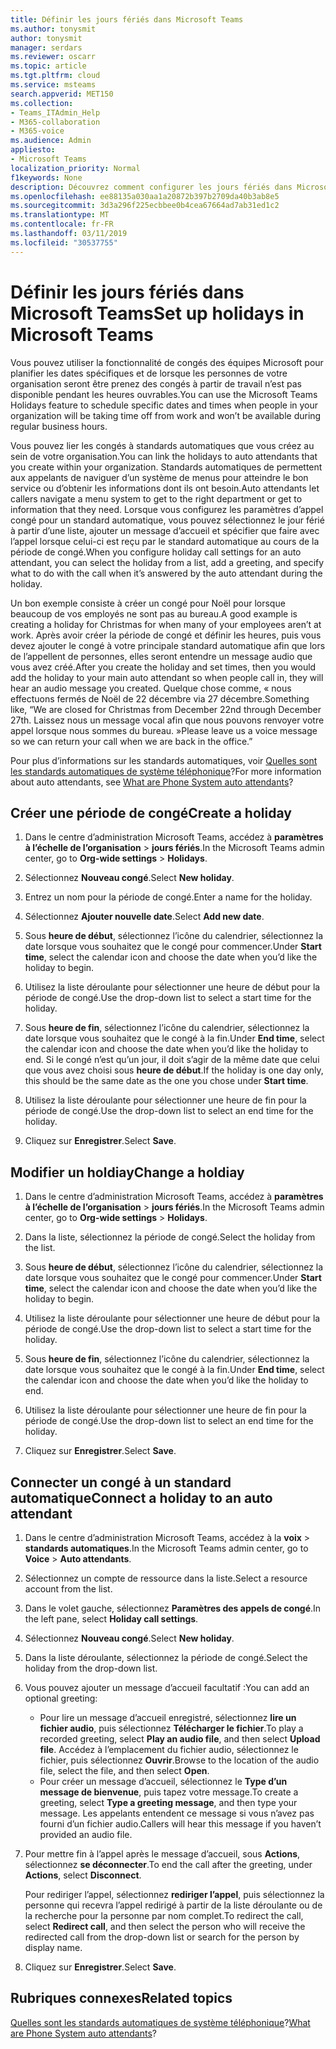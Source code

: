 ```yaml
---
title: Définir les jours fériés dans Microsoft Teams
ms.author: tonysmit
author: tonysmit
manager: serdars
ms.reviewer: oscarr
ms.topic: article
ms.tgt.pltfrm: cloud
ms.service: msteams
search.appverid: MET150
ms.collection:
- Teams_ITAdmin_Help
- M365-collaboration
- M365-voice
ms.audience: Admin
appliesto:
- Microsoft Teams
localization_priority: Normal
f1keywords: None
description: Découvrez comment configurer les jours fériés dans Microsoft Teams et les connecter à votre standard automatique.
ms.openlocfilehash: ee88135a030aa1a20872b397b2709da40b3ab8e5
ms.sourcegitcommit: 3d3a296f225ecbbee0b4cea67664ad7ab31ed1c2
ms.translationtype: MT
ms.contentlocale: fr-FR
ms.lasthandoff: 03/11/2019
ms.locfileid: "30537755"
---
```

# <a name="set-up-holidays-in-microsoft-teams"></a><span data-ttu-id="36eff-103">Définir les jours fériés dans Microsoft Teams</span><span class="sxs-lookup"><span data-stu-id="36eff-103">Set up holidays in Microsoft Teams</span></span>

<span data-ttu-id="36eff-104">Vous pouvez utiliser la fonctionnalité de congés des équipes Microsoft pour planifier les dates spécifiques et de lorsque les personnes de votre organisation seront être prenez des congés à partir de travail n’est pas disponible pendant les heures ouvrables.</span><span class="sxs-lookup"><span data-stu-id="36eff-104">You can use the Microsoft Teams Holidays feature to schedule specific dates and times when people in your organization will be taking time off from work and won’t be available during regular business hours.</span></span> 

<span data-ttu-id="36eff-105">Vous pouvez lier les congés à standards automatiques que vous créez au sein de votre organisation.</span><span class="sxs-lookup"><span data-stu-id="36eff-105">You can link the holidays to auto attendants that you create within your organization.</span></span> <span data-ttu-id="36eff-106">Standards automatiques de permettent aux appelants de naviguer d’un système de menus pour atteindre le bon service ou d’obtenir les informations dont ils ont besoin.</span><span class="sxs-lookup"><span data-stu-id="36eff-106">Auto attendants let callers navigate a menu system to get to the right department or get to information that they need.</span></span> <span data-ttu-id="36eff-107">Lorsque vous configurez les paramètres d’appel congé pour un standard automatique, vous pouvez sélectionnez le jour férié à partir d’une liste, ajouter un message d’accueil et spécifier que faire avec l’appel lorsque celui-ci est reçu par le standard automatique au cours de la période de congé.</span><span class="sxs-lookup"><span data-stu-id="36eff-107">When you configure holiday call settings for an auto attendant, you can select the holiday from a list, add a greeting, and specify what to do with the call when it’s answered by the auto attendant during the holiday.</span></span>

<span data-ttu-id="36eff-108">Un bon exemple consiste à créer un congé pour Noël pour lorsque beaucoup de vos employés ne sont pas au bureau.</span><span class="sxs-lookup"><span data-stu-id="36eff-108">A good example is creating a holiday for Christmas for when many of your employees aren’t at work.</span></span> <span data-ttu-id="36eff-109">Après avoir créer la période de congé et définir les heures, puis vous devez ajouter le congé à votre principale standard automatique afin que lors de l’appellent de personnes, elles seront entendre un message audio que vous avez créé.</span><span class="sxs-lookup"><span data-stu-id="36eff-109">After you create the holiday and set times, then you would add the holiday to your main auto attendant so when people call in, they will hear an audio message you created.</span></span> <span data-ttu-id="36eff-110">Quelque chose comme, « nous effectuons fermés de Noël de 22 décembre via 27 décembre.</span><span class="sxs-lookup"><span data-stu-id="36eff-110">Something like, “We are closed for Christmas from December 22nd through December 27th.</span></span> <span data-ttu-id="36eff-111">Laissez nous un message vocal afin que nous pouvons renvoyer votre appel lorsque nous sommes du bureau. »</span><span class="sxs-lookup"><span data-stu-id="36eff-111">Please leave us a voice message so we can return your call when we are back in the office.”</span></span>

<span data-ttu-id="36eff-112">Pour plus d’informations sur les standards automatiques, voir [Quelles sont les standards automatiques de système téléphonique](what-are-phone-system-auto-attendants.md)?</span><span class="sxs-lookup"><span data-stu-id="36eff-112">For more information about auto attendants, see [What are Phone System auto attendants](what-are-phone-system-auto-attendants.md)?</span></span>  

## <a name="create-a-holiday"></a><span data-ttu-id="36eff-113">Créer une période de congé</span><span class="sxs-lookup"><span data-stu-id="36eff-113">Create a holiday</span></span>

1. <span data-ttu-id="36eff-114">Dans le centre d’administration Microsoft Teams, accédez à **paramètres à l’échelle de l’organisation** > **jours fériés**.</span><span class="sxs-lookup"><span data-stu-id="36eff-114">In the Microsoft Teams admin center, go to **Org-wide settings** > **Holidays**.</span></span>

2. <span data-ttu-id="36eff-115">Sélectionnez **Nouveau congé**.</span><span class="sxs-lookup"><span data-stu-id="36eff-115">Select **New holiday**.</span></span>

3. <span data-ttu-id="36eff-116">Entrez un nom pour la période de congé.</span><span class="sxs-lookup"><span data-stu-id="36eff-116">Enter a name for the holiday.</span></span>

4. <span data-ttu-id="36eff-117">Sélectionnez **Ajouter nouvelle date**.</span><span class="sxs-lookup"><span data-stu-id="36eff-117">Select **Add new date**.</span></span>

5. <span data-ttu-id="36eff-118">Sous **heure de début**, sélectionnez l’icône du calendrier, sélectionnez la date lorsque vous souhaitez que le congé pour commencer.</span><span class="sxs-lookup"><span data-stu-id="36eff-118">Under **Start time**, select the calendar icon and choose the date when you’d like the holiday to begin.</span></span>

6. <span data-ttu-id="36eff-119">Utilisez la liste déroulante pour sélectionner une heure de début pour la période de congé.</span><span class="sxs-lookup"><span data-stu-id="36eff-119">Use the drop-down list to select a start time for the holiday.</span></span>

7. <span data-ttu-id="36eff-120">Sous **heure de fin**, sélectionnez l’icône du calendrier, sélectionnez la date lorsque vous souhaitez que le congé à la fin.</span><span class="sxs-lookup"><span data-stu-id="36eff-120">Under **End time**, select the calendar icon and choose the date when you’d like the holiday to end.</span></span> <span data-ttu-id="36eff-121">Si le congé n’est qu’un jour, il doit s’agir de la même date que celui que vous avez choisi sous **heure de début**.</span><span class="sxs-lookup"><span data-stu-id="36eff-121">If the holiday is one day only, this should be the same date as the one you chose under **Start time**.</span></span>

8. <span data-ttu-id="36eff-122">Utilisez la liste déroulante pour sélectionner une heure de fin pour la période de congé.</span><span class="sxs-lookup"><span data-stu-id="36eff-122">Use the drop-down list to select an end time for the holiday.</span></span>

9. <span data-ttu-id="36eff-123">Cliquez sur **Enregistrer**.</span><span class="sxs-lookup"><span data-stu-id="36eff-123">Select **Save**.</span></span>

## <a name="change-a-holdiay"></a><span data-ttu-id="36eff-124">Modifier un holdiay</span><span class="sxs-lookup"><span data-stu-id="36eff-124">Change a holdiay</span></span>

1. <span data-ttu-id="36eff-125">Dans le centre d’administration Microsoft Teams, accédez à **paramètres à l’échelle de l’organisation** > **jours fériés**.</span><span class="sxs-lookup"><span data-stu-id="36eff-125">In the Microsoft Teams admin center, go to **Org-wide settings** > **Holidays**.</span></span>

2. <span data-ttu-id="36eff-126">Dans la liste, sélectionnez la période de congé.</span><span class="sxs-lookup"><span data-stu-id="36eff-126">Select the holiday from the list.</span></span>

3. <span data-ttu-id="36eff-127">Sous **heure de début**, sélectionnez l’icône du calendrier, sélectionnez la date lorsque vous souhaitez que le congé pour commencer.</span><span class="sxs-lookup"><span data-stu-id="36eff-127">Under **Start time**, select the calendar icon and choose the date when you’d like the holiday to begin.</span></span>

4. <span data-ttu-id="36eff-128">Utilisez la liste déroulante pour sélectionner une heure de début pour la période de congé.</span><span class="sxs-lookup"><span data-stu-id="36eff-128">Use the drop-down list to select a start time for the holiday.</span></span>

5. <span data-ttu-id="36eff-129">Sous **heure de fin**, sélectionnez l’icône du calendrier, sélectionnez la date lorsque vous souhaitez que le congé à la fin.</span><span class="sxs-lookup"><span data-stu-id="36eff-129">Under **End time**, select the calendar icon and choose the date when you’d like the holiday to end.</span></span> 

6. <span data-ttu-id="36eff-130">Utilisez la liste déroulante pour sélectionner une heure de fin pour la période de congé.</span><span class="sxs-lookup"><span data-stu-id="36eff-130">Use the drop-down list to select an end time for the holiday.</span></span>

7. <span data-ttu-id="36eff-131">Cliquez sur **Enregistrer**.</span><span class="sxs-lookup"><span data-stu-id="36eff-131">Select **Save**.</span></span>

## <a name="connect-a-holiday-to-an-auto-attendant"></a><span data-ttu-id="36eff-132">Connecter un congé à un standard automatique</span><span class="sxs-lookup"><span data-stu-id="36eff-132">Connect a holiday to an auto attendant</span></span>

1. <span data-ttu-id="36eff-133">Dans le centre d’administration Microsoft Teams, accédez à la **voix** > **standards automatiques**.</span><span class="sxs-lookup"><span data-stu-id="36eff-133">In the Microsoft Teams admin center, go to **Voice** > **Auto attendants**.</span></span>
2. <span data-ttu-id="36eff-134">Sélectionnez un compte de ressource dans la liste.</span><span class="sxs-lookup"><span data-stu-id="36eff-134">Select a resource account from the list.</span></span>
3. <span data-ttu-id="36eff-135">Dans le volet gauche, sélectionnez **Paramètres des appels de congé**.</span><span class="sxs-lookup"><span data-stu-id="36eff-135">In the left pane, select **Holiday call settings**.</span></span>
4. <span data-ttu-id="36eff-136">Sélectionnez **Nouveau congé**.</span><span class="sxs-lookup"><span data-stu-id="36eff-136">Select **New holiday**.</span></span>
5. <span data-ttu-id="36eff-137">Dans la liste déroulante, sélectionnez la période de congé.</span><span class="sxs-lookup"><span data-stu-id="36eff-137">Select the holiday from the drop-down list.</span></span>
6. <span data-ttu-id="36eff-138">Vous pouvez ajouter un message d’accueil facultatif :</span><span class="sxs-lookup"><span data-stu-id="36eff-138">You can add an optional greeting:</span></span>
    - <span data-ttu-id="36eff-139">Pour lire un message d’accueil enregistré, sélectionnez **lire un fichier audio**, puis sélectionnez **Télécharger le fichier**.</span><span class="sxs-lookup"><span data-stu-id="36eff-139">To play a recorded greeting, select **Play an audio file**, and then select **Upload file**.</span></span> <span data-ttu-id="36eff-140">Accédez à l’emplacement du fichier audio, sélectionnez le fichier, puis sélectionnez **Ouvrir**.</span><span class="sxs-lookup"><span data-stu-id="36eff-140">Browse to the location of the audio file, select the file, and then select **Open**.</span></span>
    - <span data-ttu-id="36eff-141">Pour créer un message d’accueil, sélectionnez le **Type d’un message de bienvenue**, puis tapez votre message.</span><span class="sxs-lookup"><span data-stu-id="36eff-141">To create a greeting, select **Type a greeting message**, and then type your message.</span></span> <span data-ttu-id="36eff-142">Les appelants entendent ce message si vous n’avez pas fourni d’un fichier audio.</span><span class="sxs-lookup"><span data-stu-id="36eff-142">Callers will hear this message if you haven’t provided an audio file.</span></span>
7. <span data-ttu-id="36eff-143">Pour mettre fin à l’appel après le message d’accueil, sous **Actions**, sélectionnez **se déconnecter**.</span><span class="sxs-lookup"><span data-stu-id="36eff-143">To end the call after the greeting, under **Actions**, select **Disconnect**.</span></span> 

    <span data-ttu-id="36eff-144">Pour rediriger l’appel, sélectionnez **rediriger l’appel**, puis sélectionnez la personne qui recevra l’appel redirigé à partir de la liste déroulante ou de la recherche pour la personne par nom complet.</span><span class="sxs-lookup"><span data-stu-id="36eff-144">To redirect the call, select **Redirect call**, and then select the person who will receive the redirected call from the drop-down list or search for the person by display name.</span></span>
8. <span data-ttu-id="36eff-145">Cliquez sur **Enregistrer**.</span><span class="sxs-lookup"><span data-stu-id="36eff-145">Select **Save**.</span></span>

## <a name="related-topics"></a><span data-ttu-id="36eff-146">Rubriques connexes</span><span class="sxs-lookup"><span data-stu-id="36eff-146">Related topics</span></span>

<span data-ttu-id="36eff-147">[Quelles sont les standards automatiques de système téléphonique](what-are-phone-system-auto-attendants.md)?</span><span class="sxs-lookup"><span data-stu-id="36eff-147">[What are Phone System auto attendants](what-are-phone-system-auto-attendants.md)?</span></span>